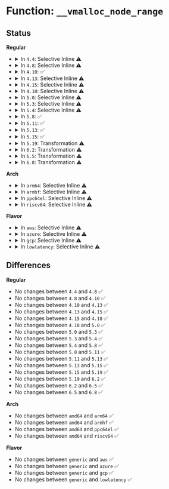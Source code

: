 # Function: <code>__vmalloc_node_range</code>

## Status
<b>Regular</b>
<ul>
<li>
<details>
<summary>In <code>4.4</code>: Selective Inline ⚠️</summary>

```c
void *__vmalloc_node_range(long unsigned int size, long unsigned int align, long unsigned int start, long unsigned int end, gfp_t gfp_mask, pgprot_t prot, long unsigned int vm_flags, int node, const void *caller);
```

**Collision:** Unique Global

**Inline:** Selective

**Transformation:** False

**Instances:**

```
In mm/vmalloc.c (ffffffff811cf050)
Location: mm/vmalloc.c:1653
Inline: True
Direct callers:
  - arch/x86/kernel/module.c:module_alloc
  - mm/vmalloc.c:__vmalloc
  - mm/vmalloc.c:vmalloc
  - mm/vmalloc.c:vzalloc
  - mm/vmalloc.c:vzalloc_node
  - mm/vmalloc.c:vmalloc_user
  - mm/vmalloc.c:vmalloc_node
  - mm/vmalloc.c:vmalloc_32
  - mm/vmalloc.c:vmalloc_32_user
  - mm/vmalloc.c:vmalloc_exec
```
**Symbols:**

```
ffffffff811cf050-ffffffff811cf2d7: __vmalloc_node_range (STB_GLOBAL)
```
</details>
</li>
<li>
<details>
<summary>In <code>4.8</code>: Selective Inline ⚠️</summary>

```c
void *__vmalloc_node_range(long unsigned int size, long unsigned int align, long unsigned int start, long unsigned int end, gfp_t gfp_mask, pgprot_t prot, long unsigned int vm_flags, int node, const void *caller);
```

**Collision:** Unique Global

**Inline:** Selective

**Transformation:** False

**Instances:**

```
In mm/vmalloc.c (ffffffff811ec1e0)
Location: mm/vmalloc.c:1674
Inline: True
Direct callers:
  - arch/x86/kernel/module.c:module_alloc
  - mm/vmalloc.c:vmalloc_32_user
  - mm/vmalloc.c:vmalloc_32
  - mm/vmalloc.c:vmalloc_exec
  - mm/vmalloc.c:vzalloc_node
  - mm/vmalloc.c:vmalloc_node
  - mm/vmalloc.c:vmalloc_user
  - mm/vmalloc.c:vzalloc
  - mm/vmalloc.c:vmalloc
  - mm/vmalloc.c:__vmalloc
```
**Symbols:**

```
ffffffff811ec1e0-ffffffff811ec45f: __vmalloc_node_range (STB_GLOBAL)
```
</details>
</li>
<li>
<details>
<summary>In <code>4.10</code>: ✅</summary>

```c
void *__vmalloc_node_range(long unsigned int size, long unsigned int align, long unsigned int start, long unsigned int end, gfp_t gfp_mask, pgprot_t prot, long unsigned int vm_flags, int node, const void *caller);
```

**Collision:** Unique Global

**Inline:** No

**Transformation:** False

**Instances:**

```
In mm/vmalloc.c (ffffffff811fd480)
Location: mm/vmalloc.c:1688
Inline: False
Direct callers:
  - arch/x86/kernel/module.c:module_alloc
  - mm/vmalloc.c:vmalloc_32_user
  - mm/vmalloc.c:vmalloc_32
  - mm/vmalloc.c:vmalloc_exec
  - mm/vmalloc.c:vzalloc_node
  - mm/vmalloc.c:vmalloc_node
  - mm/vmalloc.c:vmalloc_user
  - mm/vmalloc.c:vzalloc
  - mm/vmalloc.c:vmalloc
  - mm/vmalloc.c:__vmalloc
  - mm/vmalloc.c:__vmalloc_node_range
```
**Symbols:**

```
ffffffff811fd480-ffffffff811fd6fb: __vmalloc_node_range (STB_GLOBAL)
```
</details>
</li>
<li>
<details>
<summary>In <code>4.13</code>: Selective Inline ⚠️</summary>

```c
void *__vmalloc_node_range(long unsigned int size, long unsigned int align, long unsigned int start, long unsigned int end, gfp_t gfp_mask, pgprot_t prot, long unsigned int vm_flags, int node, const void *caller);
```

**Collision:** Unique Global

**Inline:** Selective

**Transformation:** False

**Instances:**

```
In mm/vmalloc.c (ffffffff81208150)
Location: mm/vmalloc.c:1749
Inline: True
Direct callers:
  - arch/x86/kernel/module.c:module_alloc
  - mm/vmalloc.c:vmalloc_32_user
  - mm/vmalloc.c:vmalloc_32
  - mm/vmalloc.c:vmalloc_exec
  - mm/vmalloc.c:vzalloc_node
  - mm/vmalloc.c:vmalloc_node
  - mm/vmalloc.c:vmalloc_user
  - mm/vmalloc.c:vzalloc
  - mm/vmalloc.c:vmalloc
  - mm/vmalloc.c:__vmalloc_node_flags_caller
  - mm/vmalloc.c:__vmalloc
```
**Symbols:**

```
ffffffff81208150-ffffffff812083e2: __vmalloc_node_range (STB_GLOBAL)
```
</details>
</li>
<li>
<details>
<summary>In <code>4.15</code>: Selective Inline ⚠️</summary>

```c
void *__vmalloc_node_range(long unsigned int size, long unsigned int align, long unsigned int start, long unsigned int end, gfp_t gfp_mask, pgprot_t prot, long unsigned int vm_flags, int node, const void *caller);
```

**Collision:** Unique Global

**Inline:** Selective

**Transformation:** False

**Instances:**

```
In mm/vmalloc.c (ffffffff81221230)
Location: mm/vmalloc.c:1741
Inline: True
Direct callers:
  - arch/x86/kernel/module.c:module_alloc
  - mm/vmalloc.c:vmalloc_32_user
  - mm/vmalloc.c:vmalloc_32
  - mm/vmalloc.c:vmalloc_exec
  - mm/vmalloc.c:vzalloc_node
  - mm/vmalloc.c:vmalloc_node
  - mm/vmalloc.c:vmalloc_user
  - mm/vmalloc.c:vzalloc
  - mm/vmalloc.c:vmalloc
  - mm/vmalloc.c:__vmalloc_node_flags_caller
  - mm/vmalloc.c:__vmalloc
```
**Symbols:**

```
ffffffff81221230-ffffffff81221491: __vmalloc_node_range (STB_GLOBAL)
```
</details>
</li>
<li>
<details>
<summary>In <code>4.18</code>: Selective Inline ⚠️</summary>

```c
void *__vmalloc_node_range(long unsigned int size, long unsigned int align, long unsigned int start, long unsigned int end, gfp_t gfp_mask, pgprot_t prot, long unsigned int vm_flags, int node, const void *caller);
```

**Collision:** Unique Global

**Inline:** Selective

**Transformation:** False

**Instances:**

```
In mm/vmalloc.c (ffffffff812430e0)
Location: mm/vmalloc.c:1728
Inline: True
Direct callers:
  - arch/x86/kernel/module.c:module_alloc
  - mm/vmalloc.c:vmalloc_32_user
  - mm/vmalloc.c:vmalloc_32
  - mm/vmalloc.c:vmalloc_exec
  - mm/vmalloc.c:vzalloc_node
  - mm/vmalloc.c:vmalloc_node
  - mm/vmalloc.c:vmalloc_user
  - mm/vmalloc.c:vzalloc
  - mm/vmalloc.c:vmalloc
  - mm/vmalloc.c:__vmalloc_node_flags_caller
  - mm/vmalloc.c:__vmalloc
```
**Symbols:**

```
ffffffff812430e0-ffffffff81243352: __vmalloc_node_range (STB_GLOBAL)
```
</details>
</li>
<li>
<details>
<summary>In <code>5.0</code>: Selective Inline ⚠️</summary>

```c
void *__vmalloc_node_range(long unsigned int size, long unsigned int align, long unsigned int start, long unsigned int end, gfp_t gfp_mask, pgprot_t prot, long unsigned int vm_flags, int node, const void *caller);
```

**Collision:** Unique Global

**Inline:** Selective

**Transformation:** False

**Instances:**

```
In mm/vmalloc.c (ffffffff812577f0)
Location: mm/vmalloc.c:1734
Inline: True
Direct callers:
  - arch/x86/kernel/module.c:module_alloc
  - mm/vmalloc.c:vmalloc_32_user
  - mm/vmalloc.c:vmalloc_32
  - mm/vmalloc.c:vmalloc_exec
  - mm/vmalloc.c:vzalloc_node
  - mm/vmalloc.c:vmalloc_node
  - mm/vmalloc.c:vmalloc_user
  - mm/vmalloc.c:vzalloc
  - mm/vmalloc.c:vmalloc
  - mm/vmalloc.c:__vmalloc_node_flags_caller
  - mm/vmalloc.c:__vmalloc
```
**Symbols:**

```
ffffffff812577f0-ffffffff81257a3a: __vmalloc_node_range (STB_GLOBAL)
```
</details>
</li>
<li>
<details>
<summary>In <code>5.3</code>: Selective Inline ⚠️</summary>

```c
void *__vmalloc_node_range(long unsigned int size, long unsigned int align, long unsigned int start, long unsigned int end, gfp_t gfp_mask, pgprot_t prot, long unsigned int vm_flags, int node, const void *caller);
```

**Collision:** Unique Global

**Inline:** Selective

**Transformation:** False

**Instances:**

```
In mm/vmalloc.c (ffffffff8126a540)
Location: mm/vmalloc.c:2472
Inline: True
Direct callers:
  - arch/x86/kernel/module.c:module_alloc
  - kernel/fork.c:copy_process
  - mm/vmalloc.c:vmalloc_32_user
  - mm/vmalloc.c:vmalloc_32
  - mm/vmalloc.c:vmalloc_exec
  - mm/vmalloc.c:vzalloc_node
  - mm/vmalloc.c:vmalloc_node
  - mm/vmalloc.c:vmalloc_user
  - mm/vmalloc.c:vzalloc
  - mm/vmalloc.c:vmalloc
  - mm/vmalloc.c:__vmalloc_node_flags_caller
  - mm/vmalloc.c:__vmalloc
```
**Symbols:**

```
ffffffff8126a540-ffffffff8126a7ac: __vmalloc_node_range (STB_GLOBAL)
```
</details>
</li>
<li>
<details>
<summary>In <code>5.4</code>: Selective Inline ⚠️</summary>

```c
void *__vmalloc_node_range(long unsigned int size, long unsigned int align, long unsigned int start, long unsigned int end, gfp_t gfp_mask, pgprot_t prot, long unsigned int vm_flags, int node, const void *caller);
```

**Collision:** Unique Global

**Inline:** Selective

**Transformation:** False

**Instances:**

```
In mm/vmalloc.c (ffffffff81279450)
Location: mm/vmalloc.c:2480
Inline: True
Direct callers:
  - arch/x86/kernel/module.c:module_alloc
  - kernel/fork.c:copy_process
  - mm/vmalloc.c:vmalloc_32_user
  - mm/vmalloc.c:vmalloc_32
  - mm/vmalloc.c:vmalloc_exec
  - mm/vmalloc.c:vzalloc_node
  - mm/vmalloc.c:vmalloc_node
  - mm/vmalloc.c:vmalloc_user
  - mm/vmalloc.c:vzalloc
  - mm/vmalloc.c:vmalloc
  - mm/vmalloc.c:__vmalloc_node_flags_caller
  - mm/vmalloc.c:__vmalloc
```
**Symbols:**

```
ffffffff81279450-ffffffff812796bf: __vmalloc_node_range (STB_GLOBAL)
```
</details>
</li>
<li>
<details>
<summary>In <code>5.8</code>: ✅</summary>

```c
void *__vmalloc_node_range(long unsigned int size, long unsigned int align, long unsigned int start, long unsigned int end, gfp_t gfp_mask, pgprot_t prot, long unsigned int vm_flags, int node, const void *caller);
```

**Collision:** Unique Global

**Inline:** No

**Transformation:** False

**Instances:**

```
In mm/vmalloc.c (ffffffff812ac530)
Location: mm/vmalloc.c:2527
Inline: False
Direct callers:
  - arch/x86/hyperv/hv_init.c:hyperv_init
  - arch/x86/kernel/module.c:module_alloc
  - kernel/fork.c:alloc_thread_stack_node
  - kernel/module.c:module_alloc
  - kernel/bpf/syscall.c:__bpf_map_area_alloc
  - mm/vmalloc.c:vmalloc_32_user
  - mm/vmalloc.c:vmalloc_user
  - mm/vmalloc.c:__vmalloc_node
```
**Symbols:**

```
ffffffff812ac530-ffffffff812ac5dc: __vmalloc_node_range (STB_GLOBAL)
```
</details>
</li>
<li>
<details>
<summary>In <code>5.11</code>: ✅</summary>

```c
void *__vmalloc_node_range(long unsigned int size, long unsigned int align, long unsigned int start, long unsigned int end, gfp_t gfp_mask, pgprot_t prot, long unsigned int vm_flags, int node, const void *caller);
```

**Collision:** Unique Global

**Inline:** No

**Transformation:** False

**Instances:**

```
In mm/vmalloc.c (ffffffff812b7a60)
Location: mm/vmalloc.c:2560
Inline: False
Direct callers:
  - arch/x86/hyperv/hv_init.c:hyperv_init
  - arch/x86/kernel/module.c:module_alloc
  - kernel/fork.c:alloc_thread_stack_node
  - kernel/module.c:module_alloc
  - kernel/bpf/syscall.c:__bpf_map_area_alloc
  - mm/vmalloc.c:vmalloc_32_user
  - mm/vmalloc.c:vmalloc_user
  - mm/vmalloc.c:__vmalloc_node
```
**Symbols:**

```
ffffffff812b7a60-ffffffff812b7b0c: __vmalloc_node_range (STB_GLOBAL)
```
</details>
</li>
<li>
<details>
<summary>In <code>5.13</code>: ✅</summary>

```c
void *__vmalloc_node_range(long unsigned int size, long unsigned int align, long unsigned int start, long unsigned int end, gfp_t gfp_mask, pgprot_t prot, long unsigned int vm_flags, int node, const void *caller);
```

**Collision:** Unique Global

**Inline:** No

**Transformation:** False

**Instances:**

```
In mm/vmalloc.c (ffffffff812bd470)
Location: mm/vmalloc.c:2866
Inline: False
Direct callers:
  - arch/x86/hyperv/hv_init.c:hyperv_init
  - arch/x86/kernel/module.c:module_alloc
  - kernel/fork.c:alloc_thread_stack_node
  - kernel/module.c:module_alloc
  - kernel/bpf/syscall.c:__bpf_map_area_alloc
  - mm/vmalloc.c:vmalloc_32_user
  - mm/vmalloc.c:vmalloc_user
  - mm/vmalloc.c:vmalloc_no_huge
  - mm/vmalloc.c:__vmalloc_node
```
**Symbols:**

```
ffffffff812bd470-ffffffff812bd54d: __vmalloc_node_range (STB_GLOBAL)
```
</details>
</li>
<li>
<details>
<summary>In <code>5.15</code>: ✅</summary>

```c
void *__vmalloc_node_range(long unsigned int size, long unsigned int align, long unsigned int start, long unsigned int end, gfp_t gfp_mask, pgprot_t prot, long unsigned int vm_flags, int node, const void *caller);
```

**Collision:** Unique Global

**Inline:** No

**Transformation:** False

**Instances:**

```
In mm/vmalloc.c (ffffffff812ffc30)
Location: mm/vmalloc.c:2970
Inline: False
Direct callers:
  - arch/x86/hyperv/hv_init.c:hyperv_init
  - arch/x86/kernel/module.c:module_alloc
  - kernel/fork.c:alloc_thread_stack_node
  - kernel/module.c:module_alloc
  - kernel/bpf/syscall.c:__bpf_map_area_alloc
  - mm/vmalloc.c:vmalloc_32_user
  - mm/vmalloc.c:vmalloc_user
  - mm/vmalloc.c:vmalloc_no_huge
  - mm/vmalloc.c:__vmalloc_node
```
**Symbols:**

```
ffffffff812ffc30-ffffffff812ffd0d: __vmalloc_node_range (STB_GLOBAL)
```
</details>
</li>
<li>
<details>
<summary>In <code>5.19</code>: Transformation ⚠️</summary>

```c
void *__vmalloc_node_range(long unsigned int size, long unsigned int align, long unsigned int start, long unsigned int end, gfp_t gfp_mask, pgprot_t prot, long unsigned int vm_flags, int node, const void *caller);
```

**Collision:** Unique Global

**Inline:** No

**Transformation:** True

**Instances:**

```
In mm/vmalloc.c (0)
Location: mm/vmalloc.c:3081
Inline: False
Direct callers:
  - arch/x86/hyperv/hv_init.c:hyperv_init
  - arch/x86/kernel/module.c:module_alloc
  - kernel/fork.c:alloc_thread_stack_node
  - kernel/module/main.c:module_alloc
  - kernel/bpf/syscall.c:__bpf_map_area_alloc
  - mm/util.c:kvmalloc_node
  - mm/vmalloc.c:vmalloc_32_user
  - mm/vmalloc.c:vmalloc_user
  - mm/vmalloc.c:vmalloc_huge
  - mm/vmalloc.c:__vmalloc_node
```
**Symbols:**

```
ffffffff81e6ede8-ffffffff81e6edfd: __vmalloc_node_range.cold (STB_LOCAL)
ffffffff81366e40-ffffffff8136705e: __vmalloc_node_range (STB_GLOBAL)
```
</details>
</li>
<li>
<details>
<summary>In <code>6.2</code>: Transformation ⚠️</summary>

```c
void *__vmalloc_node_range(long unsigned int size, long unsigned int align, long unsigned int start, long unsigned int end, gfp_t gfp_mask, pgprot_t prot, long unsigned int vm_flags, int node, const void *caller);
```

**Collision:** Unique Global

**Inline:** No

**Transformation:** True

**Instances:**

```
In mm/vmalloc.c (0)
Location: mm/vmalloc.c:3143
Inline: False
Direct callers:
  - arch/x86/hyperv/hv_init.c:hyperv_init
  - arch/x86/kernel/module.c:module_alloc
  - kernel/fork.c:alloc_thread_stack_node
  - kernel/module/main.c:module_alloc
  - kernel/bpf/syscall.c:__bpf_map_area_alloc
  - mm/util.c:kvmalloc_node
  - mm/vmalloc.c:vmalloc_32_user
  - mm/vmalloc.c:vmalloc_user
  - mm/vmalloc.c:vmalloc_huge
  - mm/vmalloc.c:__vmalloc_node
```
**Symbols:**

```
ffffffff82064d0d-ffffffff82064d22: __vmalloc_node_range.cold (STB_LOCAL)
ffffffff813e2ce0-ffffffff813e2efe: __vmalloc_node_range (STB_GLOBAL)
```
</details>
</li>
<li>
<details>
<summary>In <code>6.5</code>: Transformation ⚠️</summary>

```c
void *__vmalloc_node_range(long unsigned int size, long unsigned int align, long unsigned int start, long unsigned int end, gfp_t gfp_mask, pgprot_t prot, long unsigned int vm_flags, int node, const void *caller);
```

**Collision:** Unique Global

**Inline:** No

**Transformation:** True

**Instances:**

```
In mm/vmalloc.c (0)
Location: mm/vmalloc.c:3236
Inline: False
Direct callers:
  - arch/x86/hyperv/hv_init.c:hyperv_init
  - arch/x86/kernel/module.c:module_alloc
  - kernel/fork.c:alloc_thread_stack_node
  - kernel/module/main.c:module_alloc
  - kernel/bpf/syscall.c:__bpf_map_area_alloc
  - mm/util.c:kvmalloc_node
  - mm/vmalloc.c:vmalloc_32_user
  - mm/vmalloc.c:vmalloc_user
  - mm/vmalloc.c:vmalloc_huge
  - mm/vmalloc.c:__vmalloc_node
```
**Symbols:**

```
ffffffff820e44a2-ffffffff820e44b7: __vmalloc_node_range.cold (STB_LOCAL)
ffffffff81417940-ffffffff81417b5b: __vmalloc_node_range (STB_GLOBAL)
```
</details>
</li>
<li>
<details>
<summary>In <code>6.8</code>: Transformation ⚠️</summary>

```c
void *__vmalloc_node_range(long unsigned int size, long unsigned int align, long unsigned int start, long unsigned int end, gfp_t gfp_mask, pgprot_t prot, long unsigned int vm_flags, int node, const void *caller);
```

**Collision:** Unique Global

**Inline:** No

**Transformation:** True

**Instances:**

```
In mm/vmalloc.c (0)
Location: mm/vmalloc.c:3236
Inline: False
Direct callers:
  - arch/x86/hyperv/hv_init.c:hyperv_init
  - arch/x86/kernel/module.c:module_alloc
  - kernel/fork.c:alloc_thread_stack_node
  - kernel/module/main.c:module_alloc
  - kernel/bpf/syscall.c:__bpf_map_area_alloc
  - mm/util.c:kvmalloc_node
  - mm/vmalloc.c:vmalloc_32_user
  - mm/vmalloc.c:vmalloc_user
  - mm/vmalloc.c:vmalloc_huge
  - mm/vmalloc.c:__vmalloc_node
```
**Symbols:**

```
ffffffff821c10d6-ffffffff821c10eb: __vmalloc_node_range.cold (STB_LOCAL)
ffffffff81444490-ffffffff814446ab: __vmalloc_node_range (STB_GLOBAL)
```
</details>
</li>
</ul>
<b>Arch</b>
<ul>
<li>
<details>
<summary>In <code>arm64</code>: Selective Inline ⚠️</summary>

```c
void *__vmalloc_node_range(long unsigned int size, long unsigned int align, long unsigned int start, long unsigned int end, gfp_t gfp_mask, pgprot_t prot, long unsigned int vm_flags, int node, const void *caller);
```

**Collision:** Unique Global

**Inline:** Selective

**Transformation:** False

**Instances:**

```
In mm/vmalloc.c (ffff80001030feb8)
Location: mm/vmalloc.c:2480
Inline: True
Direct callers:
  - arch/arm64/kernel/irq.c:init_IRQ
  - arch/arm64/kernel/module.c:module_alloc
  - arch/arm64/kernel/module.c:module_alloc
  - arch/arm64/kernel/module.c:module_alloc
  - arch/arm64/kernel/sdei.c:_init_sdei_stack
  - arch/arm64/net/bpf_jit_comp.c:bpf_jit_alloc_exec
  - kernel/fork.c:dup_task_struct
  - mm/vmalloc.c:vmalloc_32_user
  - mm/vmalloc.c:vmalloc_32
  - mm/vmalloc.c:vmalloc_exec
  - mm/vmalloc.c:vzalloc_node
  - mm/vmalloc.c:vmalloc_node
  - mm/vmalloc.c:vmalloc_user
  - mm/vmalloc.c:vzalloc
  - mm/vmalloc.c:vmalloc
  - mm/vmalloc.c:__vmalloc_node_flags_caller
  - mm/vmalloc.c:__vmalloc
```
**Symbols:**

```
ffff80001030feb8-ffff800010310238: __vmalloc_node_range (STB_GLOBAL)
```
</details>
</li>
<li>
<details>
<summary>In <code>armhf</code>: Selective Inline ⚠️</summary>

```c
void *__vmalloc_node_range(long unsigned int size, long unsigned int align, long unsigned int start, long unsigned int end, gfp_t gfp_mask, pgprot_t prot, long unsigned int vm_flags, int node, const void *caller);
```

**Collision:** Unique Global

**Inline:** Selective

**Transformation:** False

**Instances:**

```
In mm/vmalloc.c (c052c364)
Location: mm/vmalloc.c:2480
Inline: True
Direct callers:
  - arch/arm/kernel/module.c:module_alloc
  - mm/vmalloc.c:vmalloc_32_user
  - mm/vmalloc.c:vmalloc_32
  - mm/vmalloc.c:vmalloc_exec
  - mm/vmalloc.c:vzalloc_node
  - mm/vmalloc.c:vmalloc_node
  - mm/vmalloc.c:vmalloc_user
  - mm/vmalloc.c:vzalloc
  - mm/vmalloc.c:vmalloc
  - mm/vmalloc.c:__vmalloc_node_flags_caller
  - mm/vmalloc.c:__vmalloc
```
**Symbols:**

```
c052c364-c052c610: __vmalloc_node_range (STB_GLOBAL)
```
</details>
</li>
<li>
<details>
<summary>In <code>ppc64el</code>: Selective Inline ⚠️</summary>

```c
void *__vmalloc_node_range(long unsigned int size, long unsigned int align, long unsigned int start, long unsigned int end, gfp_t gfp_mask, pgprot_t prot, long unsigned int vm_flags, int node, const void *caller);
```

**Collision:** Unique Global

**Inline:** Selective

**Transformation:** False

**Instances:**

```
In mm/vmalloc.c (c0000000003e1180)
Location: mm/vmalloc.c:2480
Inline: True
Direct callers:
  - mm/vmalloc.c:vmalloc_32_user
  - mm/vmalloc.c:vmalloc_32
  - mm/vmalloc.c:vmalloc_exec
  - mm/vmalloc.c:vzalloc_node
  - mm/vmalloc.c:vmalloc_node
  - mm/vmalloc.c:vmalloc_user
  - mm/vmalloc.c:vzalloc
  - mm/vmalloc.c:vmalloc
  - mm/vmalloc.c:__vmalloc_node_flags_caller
  - mm/vmalloc.c:__vmalloc
```
**Symbols:**

```
c0000000003e1180-c0000000003e1508: __vmalloc_node_range (STB_GLOBAL)
```
</details>
</li>
<li>
<details>
<summary>In <code>riscv64</code>: Selective Inline ⚠️</summary>

```c
void *__vmalloc_node_range(long unsigned int size, long unsigned int align, long unsigned int start, long unsigned int end, gfp_t gfp_mask, pgprot_t prot, long unsigned int vm_flags, int node, const void *caller);
```

**Collision:** Unique Global

**Inline:** Selective

**Transformation:** False

**Instances:**

```
In mm/vmalloc.c (ffffffe0002183c4)
Location: mm/vmalloc.c:2480
Inline: True
Direct callers:
  - arch/riscv/kernel/module.c:module_alloc
  - mm/vmalloc.c:vmalloc_32_user
  - mm/vmalloc.c:vmalloc_32
  - mm/vmalloc.c:vmalloc_exec
  - mm/vmalloc.c:vzalloc_node
  - mm/vmalloc.c:vmalloc_node
  - mm/vmalloc.c:vmalloc_user
  - mm/vmalloc.c:vzalloc
  - mm/vmalloc.c:vmalloc
  - mm/vmalloc.c:__vmalloc_node_flags_caller
  - mm/vmalloc.c:__vmalloc
```
**Symbols:**

```
ffffffe0002183c4-ffffffe0002185e8: __vmalloc_node_range (STB_GLOBAL)
```
</details>
</li>
</ul>
<b>Flavor</b>
<ul>
<li>
<details>
<summary>In <code>aws</code>: Selective Inline ⚠️</summary>

```c
void *__vmalloc_node_range(long unsigned int size, long unsigned int align, long unsigned int start, long unsigned int end, gfp_t gfp_mask, pgprot_t prot, long unsigned int vm_flags, int node, const void *caller);
```

**Collision:** Unique Global

**Inline:** Selective

**Transformation:** False

**Instances:**

```
In mm/vmalloc.c (ffffffff81271aa0)
Location: mm/vmalloc.c:2480
Inline: True
Direct callers:
  - arch/x86/kernel/module.c:module_alloc
  - kernel/fork.c:copy_process
  - mm/vmalloc.c:vmalloc_32_user
  - mm/vmalloc.c:vmalloc_32
  - mm/vmalloc.c:vmalloc_exec
  - mm/vmalloc.c:vzalloc_node
  - mm/vmalloc.c:vmalloc_node
  - mm/vmalloc.c:vmalloc_user
  - mm/vmalloc.c:vzalloc
  - mm/vmalloc.c:vmalloc
  - mm/vmalloc.c:__vmalloc_node_flags_caller
  - mm/vmalloc.c:__vmalloc
```
**Symbols:**

```
ffffffff81271aa0-ffffffff81271d0f: __vmalloc_node_range (STB_GLOBAL)
```
</details>
</li>
<li>
<details>
<summary>In <code>azure</code>: Selective Inline ⚠️</summary>

```c
void *__vmalloc_node_range(long unsigned int size, long unsigned int align, long unsigned int start, long unsigned int end, gfp_t gfp_mask, pgprot_t prot, long unsigned int vm_flags, int node, const void *caller);
```

**Collision:** Unique Global

**Inline:** Selective

**Transformation:** False

**Instances:**

```
In mm/vmalloc.c (ffffffff81263a10)
Location: mm/vmalloc.c:2480
Inline: True
Direct callers:
  - arch/x86/kernel/module.c:module_alloc
  - kernel/fork.c:copy_process
  - mm/vmalloc.c:vmalloc_32_user
  - mm/vmalloc.c:vmalloc_32
  - mm/vmalloc.c:vmalloc_exec
  - mm/vmalloc.c:vzalloc_node
  - mm/vmalloc.c:vmalloc_node
  - mm/vmalloc.c:vmalloc_user
  - mm/vmalloc.c:vzalloc
  - mm/vmalloc.c:vmalloc
  - mm/vmalloc.c:__vmalloc_node_flags_caller
  - mm/vmalloc.c:__vmalloc
```
**Symbols:**

```
ffffffff81263a10-ffffffff81263c7f: __vmalloc_node_range (STB_GLOBAL)
```
</details>
</li>
<li>
<details>
<summary>In <code>gcp</code>: Selective Inline ⚠️</summary>

```c
void *__vmalloc_node_range(long unsigned int size, long unsigned int align, long unsigned int start, long unsigned int end, gfp_t gfp_mask, pgprot_t prot, long unsigned int vm_flags, int node, const void *caller);
```

**Collision:** Unique Global

**Inline:** Selective

**Transformation:** False

**Instances:**

```
In mm/vmalloc.c (ffffffff8126f840)
Location: mm/vmalloc.c:2480
Inline: True
Direct callers:
  - arch/x86/kernel/module.c:module_alloc
  - kernel/fork.c:copy_process
  - mm/vmalloc.c:vmalloc_32_user
  - mm/vmalloc.c:vmalloc_32
  - mm/vmalloc.c:vmalloc_exec
  - mm/vmalloc.c:vzalloc_node
  - mm/vmalloc.c:vmalloc_node
  - mm/vmalloc.c:vmalloc_user
  - mm/vmalloc.c:vzalloc
  - mm/vmalloc.c:vmalloc
  - mm/vmalloc.c:__vmalloc_node_flags_caller
  - mm/vmalloc.c:__vmalloc
```
**Symbols:**

```
ffffffff8126f840-ffffffff8126faaf: __vmalloc_node_range (STB_GLOBAL)
```
</details>
</li>
<li>
<details>
<summary>In <code>lowlatency</code>: Selective Inline ⚠️</summary>

```c
void *__vmalloc_node_range(long unsigned int size, long unsigned int align, long unsigned int start, long unsigned int end, gfp_t gfp_mask, pgprot_t prot, long unsigned int vm_flags, int node, const void *caller);
```

**Collision:** Unique Global

**Inline:** Selective

**Transformation:** False

**Instances:**

```
In mm/vmalloc.c (ffffffff8127f250)
Location: mm/vmalloc.c:2480
Inline: True
Direct callers:
  - arch/x86/kernel/module.c:module_alloc
  - kernel/fork.c:copy_process
  - mm/vmalloc.c:vmalloc_32_user
  - mm/vmalloc.c:vmalloc_32
  - mm/vmalloc.c:vmalloc_exec
  - mm/vmalloc.c:vzalloc_node
  - mm/vmalloc.c:vmalloc_node
  - mm/vmalloc.c:vmalloc_user
  - mm/vmalloc.c:vzalloc
  - mm/vmalloc.c:vmalloc
  - mm/vmalloc.c:__vmalloc_node_flags_caller
  - mm/vmalloc.c:__vmalloc
```
**Symbols:**

```
ffffffff8127f250-ffffffff8127f493: __vmalloc_node_range (STB_GLOBAL)
```
</details>
</li>
</ul>

## Differences
<b>Regular</b>
<ul>
<li>
No changes between <code>4.4</code> and <code>4.8</code> ✅
</li>
<li>
No changes between <code>4.8</code> and <code>4.10</code> ✅
</li>
<li>
No changes between <code>4.10</code> and <code>4.13</code> ✅
</li>
<li>
No changes between <code>4.13</code> and <code>4.15</code> ✅
</li>
<li>
No changes between <code>4.15</code> and <code>4.18</code> ✅
</li>
<li>
No changes between <code>4.18</code> and <code>5.0</code> ✅
</li>
<li>
No changes between <code>5.0</code> and <code>5.3</code> ✅
</li>
<li>
No changes between <code>5.3</code> and <code>5.4</code> ✅
</li>
<li>
No changes between <code>5.4</code> and <code>5.8</code> ✅
</li>
<li>
No changes between <code>5.8</code> and <code>5.11</code> ✅
</li>
<li>
No changes between <code>5.11</code> and <code>5.13</code> ✅
</li>
<li>
No changes between <code>5.13</code> and <code>5.15</code> ✅
</li>
<li>
No changes between <code>5.15</code> and <code>5.19</code> ✅
</li>
<li>
No changes between <code>5.19</code> and <code>6.2</code> ✅
</li>
<li>
No changes between <code>6.2</code> and <code>6.5</code> ✅
</li>
<li>
No changes between <code>6.5</code> and <code>6.8</code> ✅
</li>
</ul>
<b>Arch</b>
<ul>
<li>
No changes between <code>amd64</code> and <code>arm64</code> ✅
</li>
<li>
No changes between <code>amd64</code> and <code>armhf</code> ✅
</li>
<li>
No changes between <code>amd64</code> and <code>ppc64el</code> ✅
</li>
<li>
No changes between <code>amd64</code> and <code>riscv64</code> ✅
</li>
</ul>
<b>Flavor</b>
<ul>
<li>
No changes between <code>generic</code> and <code>aws</code> ✅
</li>
<li>
No changes between <code>generic</code> and <code>azure</code> ✅
</li>
<li>
No changes between <code>generic</code> and <code>gcp</code> ✅
</li>
<li>
No changes between <code>generic</code> and <code>lowlatency</code> ✅
</li>
</ul>
